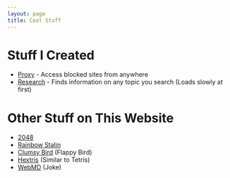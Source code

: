 ```yaml
---
layout: page
title: Cool Stuff
---
```

# Stuff I Created
* <a href="http://zachpanz88.insomnia247.nl/proxy/">Proxy</a> - Access blocked sites from anywhere
* <a href="https://re-search.herokuapp.com/">Research</a> - Finds information on any topic you search (Loads slowly at first)

# Other Stuff on This Website
* <a href="/2048/">2048</a>
* <a href="/fun/">Rainbow Stalin</a>
* <a href="/clumsy-bird/">Clumsy Bird</a> (Flappy Bird)
* <a href="/hextris/">Hextris</a> (Similar to Tetris)
* <a href="/webmd/">WebMD</a> (Joke)
